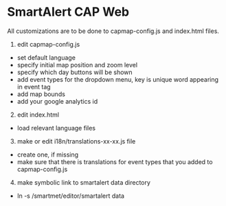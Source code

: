 # SmartAlert CAP Web

All customizations are to be done to capmap-config.js and index.html files.

1. edit capmap-config.js 
  * set default language
  * specify initial map position and zoom level
  * specify which day buttons will be shown
  * add event types for the dropdown menu, key is unique word appearing in event tag
  * add map bounds
  * add your google analytics id

2. edit index.html
  * load relevant language files

3. make or edit i18n/translations-xx-xx.js file
  * create one, if missing
  * make sure that there is translations for event types that you
    added to capmap-config.js

4. make symbolic link to smartalert data directory
  * ln -s /smartmet/editor/smartalert data

